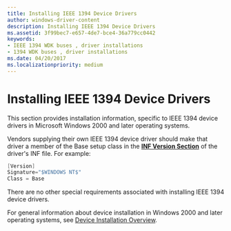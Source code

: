 ```yaml
---
title: Installing IEEE 1394 Device Drivers
author: windows-driver-content
description: Installing IEEE 1394 Device Drivers
ms.assetid: 3f99bec7-e657-4de7-bce4-36a779cc0442
keywords:
- IEEE 1394 WDK buses , driver installations
- 1394 WDK buses , driver installations
ms.date: 04/20/2017
ms.localizationpriority: medium
---
```


# Installing IEEE 1394 Device Drivers





This section provides installation information, specific to IEEE 1394 device drivers in Microsoft Windows 2000 and later operating systems.

Vendors supplying their own IEEE 1394 device driver should make that driver a member of the Base setup class in the [**INF Version Section**](https://msdn.microsoft.com/library/windows/hardware/ff547502) of the driver's INF file. For example:

```cpp
[Version]
Signature="$WINDOWS NT$"
Class = Base
```

There are no other special requirements associated with installing IEEE 1394 device drivers.

For general information about device installation in Windows 2000 and later operating systems, see [Device Installation Overview](https://msdn.microsoft.com/library/windows/hardware/ff549455).

 

 




